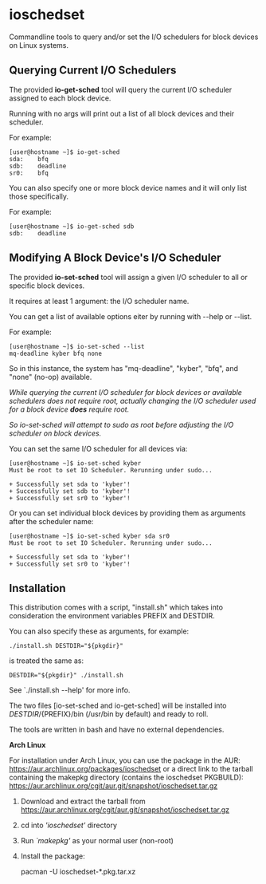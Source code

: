 ioschedset
==========

Commandline tools to query and/or set the I/O schedulers for block devices on Linux systems.


Querying Current I/O Schedulers
-------------------------------

The provided **io-get-sched** tool will query the current I/O scheduler assigned to each block device.

Running with no args will print out a list of all block devices and their scheduler.

For example:


	[user@hostname ~]$ io-get-sched 
	sda:	bfq
	sdb:	deadline
	sr0:	bfq


You can also specify one or more block device names and it will only list those specifically.

For example:

	[user@hostname ~]$ io-get-sched sdb
	sdb:	deadline


Modifying A Block Device's I/O Scheduler
----------------------------------------

The provided **io-set-sched** tool will assign a given I/O scheduler to all or specific block devices.

It requires at least 1 argument: the I/O scheduler name.

You can get a list of available options eiter by running with \-\-help or \-\-list.

For example:

	[user@hostname ~]$ io-set-sched --list
	mq-deadline kyber bfq none

So in this instance, the system has "mq-deadline", "kyber", "bfq", and "none" (no-op) available.

*While querying the current I/O scheduler for block devices or available schedulers does not require root, actually changing the I/O scheduler used for a block device **does** require root.*

*So io-set-sched will attempt to sudo as root before adjusting the I/O scheduler on block devices.*


You can set the same I/O scheduler for all devices via:

	[user@hostname ~]$ io-set-sched kyber
	Must be root to set IO Scheduler. Rerunning under sudo...
	
	+ Successfully set sda to 'kyber'!
	+ Successfully set sdb to 'kyber'!
	+ Successfully set sr0 to 'kyber'!


Or you can set individual block devices by providing them as arguments after the scheduler name:

	[user@hostname ~]$ io-set-sched kyber sda sr0
	Must be root to set IO Scheduler. Rerunning under sudo...
	
	+ Successfully set sda to 'kyber'!
	+ Successfully set sr0 to 'kyber'!


Installation
------------

This distribution comes with a script, "install.sh" which takes into consideration the environment variables PREFIX and DESTDIR.

You can also specify these as arguments, for example:

    ./install.sh DESTDIR="${pkgdir}"

is treated the same as:

    DESTDIR="${pkgdir}" ./install.sh

See \`./install.sh --help' for more info.

The two files [io-set-sched and io-get-sched] will be installed into ${DESTDIR}/${PREFIX}/bin (/usr/bin by default) and ready to roll.

The tools are written in bash and have no external dependencies.


**Arch Linux**

For installation under Arch Linux, you can use the package in the AUR: https://aur.archlinux.org/packages/ioschedset or a direct link to the tarball containing the makepkg directory (contains the ioschedset PKGBUILD): https://aur.archlinux.org/cgit/aur.git/snapshot/ioschedset.tar.gz


1. Download and extract the tarball from https://aur.archlinux.org/cgit/aur.git/snapshot/ioschedset.tar.gz

2. cd into *'ioschedset'* directory

3. Run *\`makepkg'* as your normal user (non-root)

4. Install the package:

	pacman -U ioschedset-*.pkg.tar.xz


